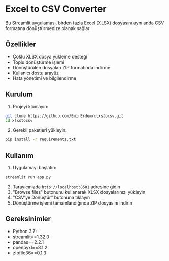 # Excel to CSV Converter

Bu Streamlit uygulaması, birden fazla Excel (XLSX) dosyasını aynı anda CSV formatına dönüştürmenize olanak sağlar.

## Özellikler

- Çoklu XLSX dosya yükleme desteği
- Toplu dönüştürme işlemi
- Dönüştürülen dosyaları ZIP formatında indirme
- Kullanıcı dostu arayüz
- Hata yönetimi ve bilgilendirme

## Kurulum

1. Projeyi klonlayın:
```bash
git clone https://github.com/EmirErdem/xlxstocsv.git
cd xlxstocsv
```

2. Gerekli paketleri yükleyin:
```bash
pip install -r requirements.txt
```

## Kullanım

1. Uygulamayı başlatın:
```bash
streamlit run app.py
```

2. Tarayıcınızda `http://localhost:8501` adresine gidin
3. "Browse files" butonunu kullanarak XLSX dosyalarınızı yükleyin
4. "CSV'ye Dönüştür" butonuna tıklayın
5. Dönüştürme işlemi tamamlandığında ZIP dosyasını indirin

## Gereksinimler

- Python 3.7+
- streamlit==1.32.0
- pandas==2.2.1
- openpyxl==3.1.2
- zipfile36==0.1.3 